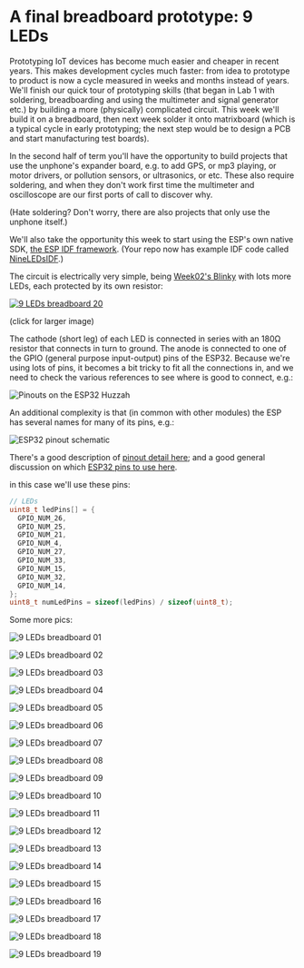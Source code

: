 A final breadboard prototype: 9 LEDs
===

Prototyping IoT devices has become much easier and cheaper in recent years.
This makes development cycles much faster: from idea to prototype to product
is now a cycle measured in weeks and months instead of years. We'll finish our
quick tour of prototyping skills (that began in Lab 1 with soldering,
breadboarding and using the multimeter and signal generator etc.) by building
a more (physically) complicated circuit. This week we'll build it on a
breadboard, then next week solder it onto matrixboard (which is a typical
cycle in early prototyping; the next step would be to design a PCB and start
manufacturing test boards).

In the second half of term you'll have the opportunity to build projects that
use the unphone's expander board, e.g. to add GPS, or mp3 playing, or motor
drivers, or pollution sensors, or ultrasonics, or etc. These also require
soldering, and when they don't work first time the multimeter and oscilloscope
are our first ports of call to discover why.

(Hate soldering? Don't worry, there are also projects that only use the
unphone itself.)

We'll also take the opportunity this week to start using the ESP's own native
SDK, [the ESP IDF framework](esp-idf.mkd). (Your repo now has example IDF code
called [NineLEDsIDF](../../NineLEDsIDF/).)

The circuit is electrically very simple, being [Week02's Blinky](../Week02/)
with lots more LEDs, each protected by its own resistor:

[ ![9 LEDs breadboard 20](9leds-bb-20-500.jpg "9 LEDs breadboard 20") ](9leds-bb-20.jpg)

(click for larger image)

The cathode (short leg) of each LED is connected in series with an 180Ω
resistor that connects in turn to ground. The anode is connected to one of the
GPIO (general purpose input-output) pins of the ESP32. Because we're using
lots of pins, it becomes a bit tricky to fit all the connections in, and we
need to check the various references to see where is good to connect, e.g.:

![Pinouts on the ESP32 Huzzah](huzzah32esp32pinouts.png "Pinouts on the ESP32 Huzzah")

An additional complexity is that (in common with other modules) the ESP has
several names for many of its pins, e.g.:

![ESP32 pinout schematic](huzzah-32-pinout-zerynth.jpg "ESP32 pinout
schematic")

There's a good description of [pinout detail
here](https://learn.adafruit.com/adafruit-huzzah32-esp32-feather/pinouts); and
a good general discussion on which [ESP32 pins to use
here](https://randomnerdtutorials.com/esp32-pinout-reference-gpios).


in this case we'll use these pins:

```cpp
// LEDs
uint8_t ledPins[] = {
  GPIO_NUM_26,
  GPIO_NUM_25,
  GPIO_NUM_21,
  GPIO_NUM_4,
  GPIO_NUM_27,
  GPIO_NUM_33,
  GPIO_NUM_15,
  GPIO_NUM_32,
  GPIO_NUM_14,
};
uint8_t numLedPins = sizeof(ledPins) / sizeof(uint8_t);
```

Some more pics:

![9 LEDs breadboard 01](9leds-bb-01-500.jpg "9 LEDs breadboard  1")

![9 LEDs breadboard 02](9leds-bb-02-500.jpg "9 LEDs breadboard  2")

![9 LEDs breadboard 03](9leds-bb-03-500.jpg "9 LEDs breadboard  3")

![9 LEDs breadboard 04](9leds-bb-04-500.jpg "9 LEDs breadboard  4")

![9 LEDs breadboard 05](9leds-bb-05-500.jpg "9 LEDs breadboard  5")

![9 LEDs breadboard 06](9leds-bb-06-500.jpg "9 LEDs breadboard  6")

![9 LEDs breadboard 07](9leds-bb-07-500.jpg "9 LEDs breadboard  7")

![9 LEDs breadboard 08](9leds-bb-08-500.jpg "9 LEDs breadboard  8")

![9 LEDs breadboard 09](9leds-bb-09-500.jpg "9 LEDs breadboard  9")

![9 LEDs breadboard 10](9leds-bb-10-500.jpg "9 LEDs breadboard 10")

![9 LEDs breadboard 11](9leds-bb-11-500.jpg "9 LEDs breadboard 11")

![9 LEDs breadboard 12](9leds-bb-12-500.jpg "9 LEDs breadboard 12")

![9 LEDs breadboard 13](9leds-bb-13-500.jpg "9 LEDs breadboard 13")

![9 LEDs breadboard 14](9leds-bb-14-500.jpg "9 LEDs breadboard 14")

![9 LEDs breadboard 15](9leds-bb-15-500.jpg "9 LEDs breadboard 15")

![9 LEDs breadboard 16](9leds-bb-16-500.jpg "9 LEDs breadboard 16")

![9 LEDs breadboard 17](9leds-bb-17-500.jpg "9 LEDs breadboard 17")

![9 LEDs breadboard 18](9leds-bb-18-500.jpg "9 LEDs breadboard 18")

![9 LEDs breadboard 19](9leds-bb-19-500.jpg "9 LEDs breadboard 19")
